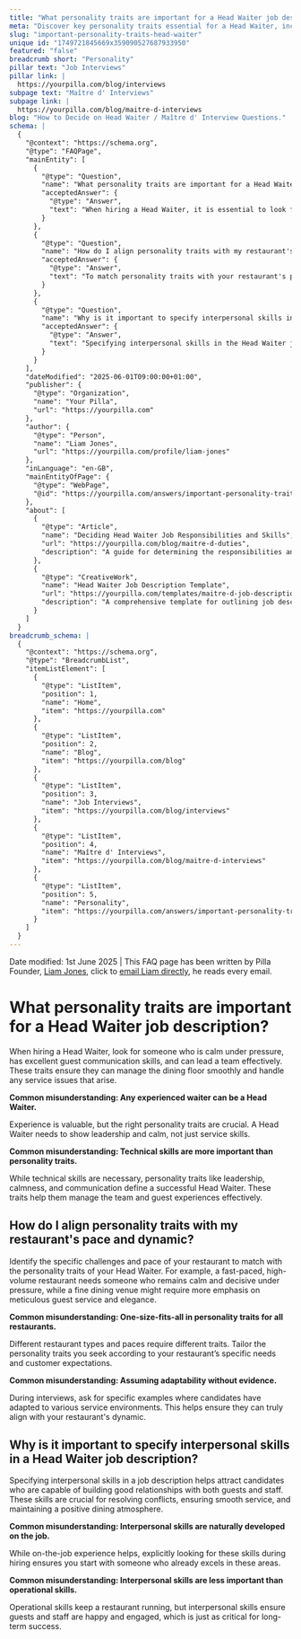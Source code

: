 ```yaml
---
title: "What personality traits are important for a Head Waiter job description?"
meta: "Discover key personality traits essential for a Head Waiter, including leadership and communication, and how to align these traits with your restaurant's dynamics."
slug: "important-personality-traits-head-waiter"
unique id: "1749721845669x359090527687933950"
featured: "false"
breadcrumb short: "Personality"
pillar text: "Job Interviews"
pillar link: |
  https://yourpilla.com/blog/interviews
subpage text: "Maître d' Interviews"
subpage link: |
  https://yourpilla.com/blog/maitre-d-interviews
blog: "How to Decide on Head Waiter / Maître d' Interview Questions."
schema: |
  {
    "@context": "https://schema.org",
    "@type": "FAQPage",
    "mainEntity": [
      {
        "@type": "Question",
        "name": "What personality traits are important for a Head Waiter job description?",
        "acceptedAnswer": {
          "@type": "Answer",
          "text": "When hiring a Head Waiter, it is essential to look for someone who remains calm under pressure, displays excellent guest communication skills, and can effectively lead a team. These traits are crucial for managing the dining floor smoothly and addressing any service issues that arise."
        }
      },
      {
        "@type": "Question",
        "name": "How do I align personality traits with my restaurant's pace and dynamic?",
        "acceptedAnswer": {
          "@type": "Answer",
          "text": "To match personality traits with your restaurant's pace and dynamic, it's important to understand the specific challenges and demands of your establishment. For a fast-paced, high-volume setting, seek traits like calmness and decisiveness. For a fine dining experience, focus on meticulous guest service and elegance. This tailoring helps ensure that your Head Waiter can effectively meet the specific needs and expectations of your guests and venue."
        }
      },
      {
        "@type": "Question",
        "name": "Why is it important to specify interpersonal skills in a Head Waiter job description?",
        "acceptedAnswer": {
          "@type": "Answer",
          "text": "Specifying interpersonal skills in the Head Waiter job description is vital as it attracts candidates who can foster positive relationships with both guests and staff. These skills are crucial for resolving conflicts, maintaining smooth service, and creating a positive dining atmosphere, which is essential for the long-term success of a restaurant."
        }
      }
    ],
    "dateModified": "2025-06-01T09:00:00+01:00",
    "publisher": {
      "@type": "Organization",
      "name": "Your Pilla",
      "url": "https://yourpilla.com"
    },
    "author": {
      "@type": "Person",
      "name": "Liam Jones",
      "url": "https://yourpilla.com/profile/liam-jones"
    },
    "inLanguage": "en-GB",
    "mainEntityOfPage": {
      "@type": "WebPage",
      "@id": "https://yourpilla.com/answers/important-personality-traits-head-waiter"
    },
    "about": [
      {
        "@type": "Article",
        "name": "Deciding Head Waiter Job Responsibilities and Skills",
        "url": "https://yourpilla.com/blog/maitre-d-duties",
        "description": "A guide for determining the responsibilities and required skills for a Head Waiter to ensure effective restaurant management."
      },
      {
        "@type": "CreativeWork",
        "name": "Head Waiter Job Description Template",
        "url": "https://yourpilla.com/templates/maitre-d-job-description",
        "description": "A comprehensive template for outlining job descriptions for Head Waiters, focusing on required skills and personality traits."
      }
    ]
  }
breadcrumb_schema: |
  {
    "@context": "https://schema.org",
    "@type": "BreadcrumbList",
    "itemListElement": [
      {
        "@type": "ListItem",
        "position": 1,
        "name": "Home",
        "item": "https://yourpilla.com"
      },
      {
        "@type": "ListItem",
        "position": 2,
        "name": "Blog",
        "item": "https://yourpilla.com/blog"
      },
      {
        "@type": "ListItem",
        "position": 3,
        "name": "Job Interviews",
        "item": "https://yourpilla.com/blog/interviews"
      },
      {
        "@type": "ListItem",
        "position": 4,
        "name": "Maître d' Interviews",
        "item": "https://yourpilla.com/blog/maitre-d-interviews"
      },
      {
        "@type": "ListItem",
        "position": 5,
        "name": "Personality",
        "item": "https://yourpilla.com/answers/important-personality-traits-head-waiter"
      }
    ]
  }
---
```


Date modified: 1st June 2025 | This FAQ page has been written by Pilla Founder, [Liam Jones](https://yourpilla.com/profile/liam-jones), click to [email Liam directly](https://mailto:liam@yourpilla.com), he reads every email.

# What personality traits are important for a Head Waiter job description?

When hiring a Head Waiter, look for someone who is calm under pressure, has excellent guest communication skills, and can lead a team effectively. These traits ensure they can manage the dining floor smoothly and handle any service issues that arise.

**Common misunderstanding: Any experienced waiter can be a Head Waiter.**

Experience is valuable, but the right personality traits are crucial. A Head Waiter needs to show leadership and calm, not just service skills.

**Common misunderstanding: Technical skills are more important than personality traits.**

While technical skills are necessary, personality traits like leadership, calmness, and communication define a successful Head Waiter. These traits help them manage the team and guest experiences effectively.

## How do I align personality traits with my restaurant's pace and dynamic?

Identify the specific challenges and pace of your restaurant to match with the personality traits of your Head Waiter. For example, a fast-paced, high-volume restaurant needs someone who remains calm and decisive under pressure, while a fine dining venue might require more emphasis on meticulous guest service and elegance.

**Common misunderstanding: One-size-fits-all in personality traits for all restaurants.**

Different restaurant types and paces require different traits. Tailor the personality traits you seek according to your restaurant’s specific needs and customer expectations.

**Common misunderstanding: Assuming adaptability without evidence.**

During interviews, ask for specific examples where candidates have adapted to various service environments. This helps ensure they can truly align with your restaurant's dynamic.

## Why is it important to specify interpersonal skills in a Head Waiter job description?

Specifying interpersonal skills in a job description helps attract candidates who are capable of building good relationships with both guests and staff. These skills are crucial for resolving conflicts, ensuring smooth service, and maintaining a positive dining atmosphere.

**Common misunderstanding: Interpersonal skills are naturally developed on the job.**

While on-the-job experience helps, explicitly looking for these skills during hiring ensures you start with someone who already excels in these areas.

**Common misunderstanding: Interpersonal skills are less important than operational skills.**

Operational skills keep a restaurant running, but interpersonal skills ensure guests and staff are happy and engaged, which is just as critical for long-term success.